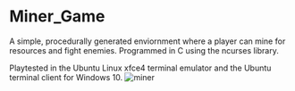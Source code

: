 # Miner_Game

A simple, procedurally generated enviornment where a player can mine for resources and fight enemies. Programmed in C using the ncurses library.

Playtested in the Ubuntu Linux xfce4 terminal emulator and the Ubuntu terminal client for Windows 10.
![miner](https://user-images.githubusercontent.com/20401283/140838997-79d38832-3922-489c-88e6-1efd5643277e.png)
